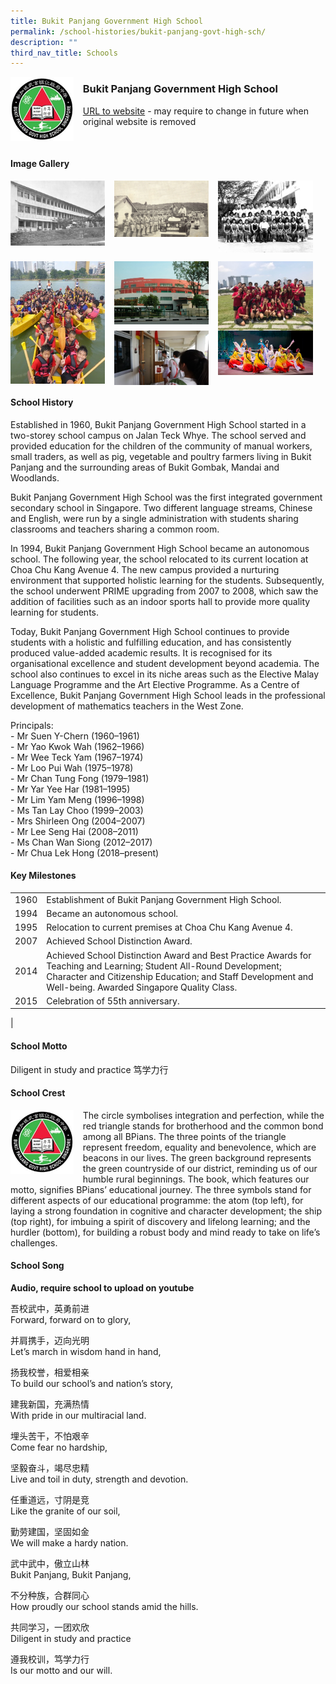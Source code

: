 ```yaml
---
title: Bukit Panjang Government High School
permalink: /school-histories/bukit-panjang-govt-high-sch/
description: ""
third_nav_title: Schools
---
```

<img src="/images/bukitpanjanggovernmenthigh1.jpg" style="width:20%;margin-right:15px;" align = "left">

### **Bukit Panjang Government High School**
[URL to website](http://www.bpghs.moe.edu.sg/) - may require to change in future when original website is removed

<br clear="left">

#### **Image Gallery**

<p><a href="https://staging.d1yxymztqoj7qn.amplifyapp.com/images/bukitpanjanggovernmenthigh2.jpg">  
<img src="/images/bukitpanjanggovernmenthigh2.jpg" style="width:30%;margin-right:15px;" align = "left">
</a></p>

<p><a href="https://staging.d1yxymztqoj7qn.amplifyapp.com/images/bukitpanjanggovernmenthigh3.jpg">  
<img src="/images/bukitpanjanggovernmenthigh3.jpg" style="width:30%;margin-right:15px;" align = "left">
</a></p>

<p><a href="https://staging.d1yxymztqoj7qn.amplifyapp.com/images/bukitpanjanggovernmenthigh4.jpg">  
<img src="/images/bukitpanjanggovernmenthigh4.jpg" style="width:30%;margin-right:15px;" align = "left">
</a></p>

<br clear="left">

<p><a href="https://staging.d1yxymztqoj7qn.amplifyapp.com/images/bukitpanjanggovernmenthigh5.jpg">  
<img src="/images/bukitpanjanggovernmenthigh5.jpg" style="width:30%;margin-right:15px;" align = "left">
</a></p>

<p><a href="https://staging.d1yxymztqoj7qn.amplifyapp.com/images/bukitpanjanggovernmenthigh6.jpg">  
<img src="/images/bukitpanjanggovernmenthigh6.jpg" style="width:30%;margin-right:15px;" align = "left">
</a></p>

<p><a href="https://staging.d1yxymztqoj7qn.amplifyapp.com/images/bukitpanjanggovernmenthigh7.jpg">  
<img src="/images/bukitpanjanggovernmenthigh7.jpg" style="width:30%;margin-right:15px;" align = "left">
</a></p>


<p><a href="https://staging.d1yxymztqoj7qn.amplifyapp.com/images/bukitpanjanggovernmenthigh8.jpg">  
<img src="/images/bukitpanjanggovernmenthigh8.jpg" style="width:30%;margin-right:15px;" align = "left">
</a></p>

<p><a href="https://staging.d1yxymztqoj7qn.amplifyapp.com/images/bukitpanjanggovernmenthigh9.jpg">  
<img src="/images/bukitpanjanggovernmenthigh9.jpg" style="width:30%;margin-right:15px;" align = "left">
</a></p>

<br clear="left">

#### **School History**
Established in 1960, Bukit Panjang Government High School started in a two-storey school campus on Jalan Teck Whye. The school served and provided education for the children of the community of manual workers, small traders, as well as pig, vegetable and poultry farmers living in Bukit Panjang and the surrounding areas of Bukit Gombak, Mandai and Woodlands.

Bukit Panjang Government High School was the first integrated government secondary school in Singapore. Two different language streams, Chinese and English, were run by a single administration with students sharing classrooms and teachers sharing a common room.

In 1994, Bukit Panjang Government High School became an autonomous school. The following year, the school relocated to its current location at Choa Chu Kang Avenue 4. The new campus provided a nurturing environment that supported holistic learning for the students. Subsequently, the school underwent PRIME upgrading from 2007 to 2008, which saw the addition of facilities such as an indoor sports hall to provide more quality learning for students.

Today, Bukit Panjang Government High School continues to provide students with a holistic and fulfilling education, and has consistently produced value-added academic results. It is recognised for its organisational excellence and student development beyond academia. The school also continues to excel in its niche areas such as the Elective Malay Language Programme and the Art Elective Programme. As a Centre of Excellence, Bukit Panjang Government High School leads in the professional development of mathematics teachers in the West Zone.

Principals:<br>
\- Mr Suen Y-Chern (1960–1961)<br>
\- Mr Yao Kwok Wah (1962–1966)<br>
\- Mr Wee Teck Yam (1967–1974)<br>
\- Mr Loo Pui Wah (1975–1978)<br>
\- Mr Chan Tung Fong (1979–1981)<br>
\- Mr Yar Yee Har (1981–1995)<br>
\- Mr Lim Yam Meng (1996–1998)<br>
\- Ms Tan Lay Choo (1999–2003)<br>
\- Mrs Shirleen Ong (2004–2007)<br>
\- Mr Lee Seng Hai (2008–2011)<br>
\- Ms Chan Wan Siong (2012–2017)<br>
\- Mr Chua Lek Hong (2018–present)

#### **Key Milestones**

|  |  |
|:---:|---|
| 1960 | Establishment of Bukit Panjang Government High School. |
| 1994 | Became an autonomous school. |
| 1995 | Relocation to current premises at Choa Chu Kang Avenue 4. |
| 2007 | Achieved School Distinction Award. |
| 2014 | Achieved School Distinction Award and Best Practice Awards for Teaching and Learning; Student All-Round Development; Character and Citizenship Education; and Staff Development and Well-being. Awarded Singapore Quality Class. |
| 2015 | Celebration of 55th anniversary. |
|

#### **School Motto**
Diligent in study and practice 笃学力行

#### **School Crest**
<img src="/images/bukitpanjanggovernmenthigh1.jpg" style="width:20%;margin-right:15px;" align = "left">

The circle symbolises integration and perfection, while the red triangle stands for brotherhood and the common bond among all BPians. The three points of the triangle represent freedom, equality and benevolence, which are beacons in our lives. The green background represents the green countryside of our district, reminding us of our humble rural beginnings. The book, which features our motto, signifies BPians’ educational journey. The three symbols stand for different aspects of our educational programme: the atom (top left), for laying a strong foundation in cognitive and character development; the ship (top right), for imbuing a spirit of discovery and lifelong learning; and the hurdler (bottom), for building a robust body and mind ready to take on life’s challenges.

#### **School Song**
**Audio, require school to upload on youtube**

吾校武中，英勇前进<br>
Forward, forward on to glory,

并肩携手，迈向光明<br>
Let’s march in wisdom hand in hand,

扬我校誉，相爱相亲<br>
To build our school’s and nation’s story,

建我新国，充满热情<br>
With pride in our multiracial land.

埋头苦干，不怕艰辛<br>
Come fear no hardship,

坚毅奋斗，竭尽忠精<br>
Live and toil in duty, strength and devotion.

任重道远，寸阴是竞<br>
Like the granite of our soil,

勤劳建国，坚固如金<br>
We will make a hardy nation.

武中武中，傲立山林<br>
Bukit Panjang, Bukit Panjang,

不分种族，合群同心<br>
How proudly our school stands amid the hills.

共同学习，一团欢欣<br>
Diligent in study and practice

遵我校训，笃学力行<br>
Is our motto and our will.